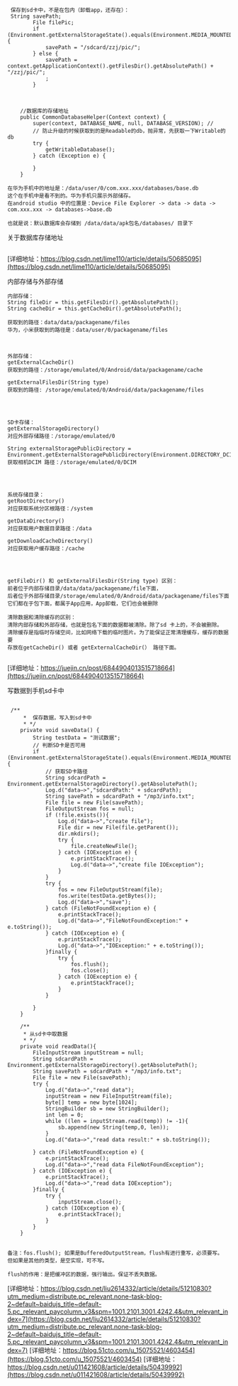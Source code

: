 


```
 保存到sd卡中，不是在包内（卸载app，还存在）：
 String savePath;
        File filePic;
        if (Environment.getExternalStorageState().equals(Environment.MEDIA_MOUNTED)) {
            savePath = "/sdcard/zzj/pic/";
        } else {
            savePath = context.getApplicationContext().getFilesDir().getAbsolutePath() + "/zzj/pic/";
            ;
        }



    //数据库的存储地址
    public CommonDatabaseHelper(Context context) {
        super(context, DATABASE_NAME, null, DATABASE_VERSION); //
        // 防止升级的时候获取到的是Readable的db，抛异常，先获取一下Writable的db
        try {
            getWritableDatabase();
        } catch (Exception e) {

        }
    }

在华为手机中的地址是：/data/user/0/com.xxx.xxx/databases/base.db
这个在手机中是看不到的。华为手机只展示外部储存。
在android studio 中的位置是：Device File Explorer -> data -> data -> com.xxx.xxx -> databases->base.db

也就是说：默认数据库会存储到 /data/data/apk包名/databases/ 目录下

```

关于数据库存储地址
```

```
[详细地址：https://blog.csdn.net/lime110/article/details/50685095](https://blog.csdn.net/lime110/article/details/50685095)

内部存储与外部存储
```
内部存储：
String fileDir = this.getFilesDir().getAbsolutePath();
String cacheDir = this.getCacheDir().getAbsolutePath();
  
获取到的路径：data/data/packagename/files   
华为，小米获取到的路径是：data/user/0/packagename/files



外部存储：
getExternalCacheDir()
获取到的路径：/storage/emulated/0/Android/data/packagename/cache

getExternalFilesDir(String type)
获取到的路径: /storage/emulated/0/Android/data/packagename/files




SD卡存储：
getExternalStorageDirectory()
对应外部存储路径：/storage/emulated/0

String externalStoragePublicDirectory = Environment.getExternalStoragePublicDirectory(Environment.DIRECTORY_DCIM).getPath();
获取相机DCIM 路径：/storage/emulated/0/DCIM




系统存储目录：
getRootDirectory()
对应获取系统分区根路径：/system

getDataDirectory()
对应获取用户数据目录路径：/data

getDownloadCacheDirectory()
对应获取用户缓存路径：/cache




getFileDir() 和 getExternalFilesDir(String type) 区别：
前者位于内部存储目录/data/data/packagename/file下面，
后者位于外部存储目录/storage/emulated/0/Android/data/packagename/files下面
它们都在于包下面，都属于App应用，App卸载，它们也会被删除

清除数据和清除缓存的区别：
清除内部存储和外部存储，也就是包名下面的数据都被清除。除了sd 卡上的，不会被删除。
清除缓存是指临时存储空间，比如网络下载的临时图片。为了能保证正常清理缓存，缓存的数据要
存放在getCacheDir() 或者 getExternalCacheDir(） 路径下面。


```
[详细地址：https://juejin.cn/post/6844904013515718664](https://juejin.cn/post/6844904013515718664)


写数据到手机sd卡中
```

 /**
     *  保存数据，写入到sd卡中
     * */
    private void saveData() {
        String testData = "测试数据";
        // 判断SD卡是否可用
        if (Environment.getExternalStorageState().equals(Environment.MEDIA_MOUNTED)) {
            // 获取SD卡路径
            String sdcardPath = Environment.getExternalStorageDirectory().getAbsolutePath();
            Log.d("data—>","sdcardPath:" + sdcardPath);
            String savePath = sdcardPath + "/mp3/info.txt";
            File file = new File(savePath);
            FileOutputStream fos = null;
            if (!file.exists()){
                Log.d("data—>","create file");
                File dir = new File(file.getParent());
                dir.mkdirs();
                try {
                    file.createNewFile();
                } catch (IOException e) {
                    e.printStackTrace();
                    Log.d("data—>","create file IOException");
                }
            }
            try {
                fos = new FileOutputStream(file);
                fos.write(testData.getBytes());
                Log.d("data—>","save");
            } catch (FileNotFoundException e) {
                e.printStackTrace();
                Log.d("data—>","FileNotFoundException:" + e.toString());
            } catch (IOException e) {
                e.printStackTrace();
                Log.d("data—>","IOException:" + e.toString());
            }finally {
                try {
                    fos.flush();
                    fos.close();
                } catch (IOException e) {
                    e.printStackTrace();
                }
            }

        }
    }

    /**
     * 从sd卡中取数据
     * */
    private void readData(){
        FileInputStream inputStream = null;
        String sdcardPath = Environment.getExternalStorageDirectory().getAbsolutePath();
        String savePath = sdcardPath + "/mp3/info.txt";
        File file = new File(savePath);
        try {
            Log.d("data—>","read data");
            inputStream = new FileInputStream(file);
            byte[] temp = new byte[1024];
            StringBuilder sb = new StringBuilder();
            int len = 0;
            while ((len = inputStream.read(temp)) != -1){
                sb.append(new String(temp,0, len));
            }
            Log.d("data—>","read data result:" + sb.toString());

        } catch (FileNotFoundException e) {
            e.printStackTrace();
            Log.d("data—>","read data FileNotFoundException");
        } catch (IOException e) {
            e.printStackTrace();
            Log.d("data—>","read data IOException");
        }finally {
            try {
                inputStream.close();
            } catch (IOException e) {
                e.printStackTrace();
            }
        }
    }


备注：fos.flush(); 如果是BufferedOutputStream，flush有进行重写，必须要写。
但如果是其他的类型，是空实现，可不写。

flush的作用：是把缓冲区的数据，强行输出。保证不丢失数据。

```
[详细地址：https://blog.csdn.net/liu2614332/article/details/51210830?utm_medium=distribute.pc_relevant.none-task-blog-2~default~baidujs_title~default-5.pc_relevant_paycolumn_v3&spm=1001.2101.3001.4242.4&utm_relevant_index=7](https://blog.csdn.net/liu2614332/article/details/51210830?utm_medium=distribute.pc_relevant.none-task-blog-2~default~baidujs_title~default-5.pc_relevant_paycolumn_v3&spm=1001.2101.3001.4242.4&utm_relevant_index=7)
[详细地址：https://blog.51cto.com/u_15075521/4603454](https://blog.51cto.com/u_15075521/4603454)
[详细地址：https://blog.csdn.net/u011421608/article/details/50439992](https://blog.csdn.net/u011421608/article/details/50439992)